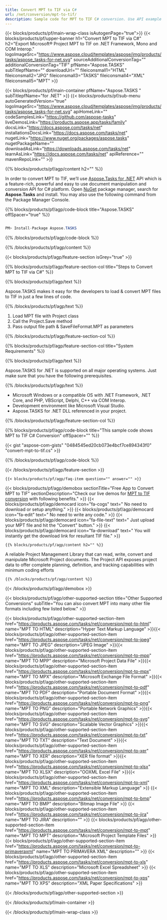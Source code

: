 ```yaml
---
title: Convert MPT to TIF via C# 
url: /net/conversion/mpt-to-tif/ 
description: Sample code for MPT to TIF C# conversion. Use API example code for batch XML files to HTML conversion within VB.NET, Asp.NET or any .NET based application.
---
```


{{< blocks/products/pf/main-wrap-class isAutogenPage="true">}}
{{< blocks/products/pf/upper-banner h1="Convert MPT to TIF via C#" h2="Export Microsoft® Project MPT to TIF on .NET Framework, Mono and COM Interop." logoImageSrc="https://www.aspose.cloud/templates/aspose/img/products/tasks/aspose_tasks-for-net.svg" sourceAdditionalConversionTag="" additionalConversionTag="TIF" pfName="Aspose.TASKS" subTitlepfName="" downloadUrl="" fileiconsmall1="HTML" fileiconsmall2="JPG" fileiconsmall3="TASKS" fileiconsmall4="XML" fileiconsmall5="MPT" >}}

{{< blocks/products/pf/main-container pfName="Aspose.TASKS " subTitlepfName="for .NET" >}}
{{< blocks/products/pf/sub-menu autoGeneratedVersion="true" logoImageSrc="https://www.aspose.cloud/templates/aspose/img/products/tasks/aspose_tasks-for-net.svg" apiHomeLink="" codeSamplesLink="https://github.com/aspose-tasks" liveDemosLink="https://products.aspose.app/tasks/family" docsLink="https://docs.aspose.com/tasks/net" installationsDocsLink="https://docs.aspose.com/tasks/net" nugetLink="https://www.nuget.org/packages/aspose.tasks" nugetPackageName="" downloadAsLink="https://downloads.aspose.com/tasks/net" learnAsLink="https://docs.aspose.com/tasks/net" apiReference="" mavenRepoLink="" >}}

{{% blocks/products/pf/agp/content h2="" %}}

In order to convert MPT to TIF, we’ll use <a href="https://products.aspose.com/tasks/net">Aspose.Tasks for .NET</a> API which is a feature-rich, powerful and easy to use document manipulation and conversion API for C# platform. Open <a href="https://www.nuget.org/packages/aspose.tasks">NuGet</a> package manager, search for <b>Aspose.Tasks</b> and install. You may also use the following command from the Package Manager Console.

{{% blocks/products/pf/agp/code-block title="Aspose.TASKS" offSpacer="true" %}}

```cs

PM> Install-Package Aspose.TASKS

```

{{% /blocks/products/pf/agp/code-block %}}

{{% /blocks/products/pf/agp/content %}}

{{< blocks/products/pf/agp/feature-section isGrey="true" >}}

{{% blocks/products/pf/agp/feature-section-col title="Steps to Convert MPT to TIF via C#" %}}

{{% blocks/products/pf/agp/text %}}

 Aspose.TASKS makes it easy for the developers to load & convert MPT files to TIF in just a few lines of code.

{{% /blocks/products/pf/agp/text %}}

1. Load MPT file with Project class
1. Call the Project.Save method
1. Pass output file path & SaveFileFormat.MPT as parameters


{{% /blocks/products/pf/agp/feature-section-col %}}

{{% blocks/products/pf/agp/feature-section-col title="System Requirements" %}}

{{% blocks/products/pf/agp/text %}}

 Aspose.TASKS for .NET is supported on all major operating systems. Just make sure that you have the following prerequisites.

{{% /blocks/products/pf/agp/text %}}

-  Microsoft Windows or a compatible OS with .NET Framework, .NET Core, and PHP, VBScript, Delphi, C++ via COM Interop.
-  Development environment like Microsoft Visual Studio.
-  Aspose.TASKS for .NET DLL referenced in your project.

{{% /blocks/products/pf/agp/feature-section-col %}}

{{% blocks/products/pf/agp/code-block title="This sample code shows MPT to TIF C# Conversion" offSpacer="" %}}

{{< gist "aspose-com-gists" "0484545ed20cb073e4bcf7ce894343f0" "convert-mpt-to-tif.cs" >}}

{{% /blocks/products/pf/agp/code-block %}}

{{< /blocks/products/pf/agp/feature-section >}}

    {{< blocks/products/pf/agp/faq-item question="" answer="" >}}
 

<!-- aboutfile Starts -->

{{< blocks/products/pf/agp/demobox sectionTitle="Free App to Convert MPT to TIF" sectionDescription="Check our live demos for [MPT to TIF conversion](https://products.aspose.app/tasks/conversion/mpt-to-tif) with following benefits." >}}
        {{< blocks/products/pf/agp/democard icon="fa-cogs" text=" No need to download or setup anything." >}}
        {{< blocks/products/pf/agp/democard icon="fa-edit" text=" No need to write any code." >}}
        {{< blocks/products/pf/agp/democard icon="fa-file-text" text=" Just upload your MPT file and hit the \"Convert\" button." >}}
        {{< blocks/products/pf/agp/democard icon="fa-download" text=" You will instantly get the download link for resultant TIF file." >}}

    {{% blocks/products/pf/agp/content h2="" %}}

A reliable Project Management Library that can read, write, convert and manipulate Microsoft Project documents. The Project API exposes project data to offer complete planning, definition, and tracking capabilities with minimum coding efforts



    {{% /blocks/products/pf/agp/content %}}

{{< /blocks/products/pf/agp/demobox >}}

<!-- aboutfile Ends -->

{{< blocks/products/pf/agp/other-supported-section title="Other Supported Conversions" subTitle="You can also convert MPT into many other file formats including few listed below." >}}

{{< blocks/products/pf/agp/other-supported-section-item href="https://products.aspose.com/tasks/net/conversion/mpt-to-html" name="MPT TO HTML" description="Hyper Text Markup Language" >}}{{< blocks/products/pf/agp/other-supported-section-item href="https://products.aspose.com/tasks/net/conversion/mpt-to-jpeg" name="MPT TO JPEG" description="JPEG Image" >}}{{< blocks/products/pf/agp/other-supported-section-item href="https://products.aspose.com/tasks/net/conversion/mpt-to-mpp" name="MPT TO MPP" description="Microsoft Project Data File" >}}{{< blocks/products/pf/agp/other-supported-section-item href="https://products.aspose.com/tasks/net/conversion/mpt-to-mpx" name="MPT TO MPX" description="Microsoft Exchange File Format" >}}{{< blocks/products/pf/agp/other-supported-section-item href="https://products.aspose.com/tasks/net/conversion/mpt-to-pdf" name="MPT TO PDF" description="Portable Document Format" >}}{{< blocks/products/pf/agp/other-supported-section-item href="https://products.aspose.com/tasks/net/conversion/mpt-to-png" name="MPT TO PNG" description="Portable Network Graphics" >}}{{< blocks/products/pf/agp/other-supported-section-item href="https://products.aspose.com/tasks/net/conversion/mpt-to-svg" name="MPT TO SVG" description="Scalable Vector Graphics" >}}{{< blocks/products/pf/agp/other-supported-section-item href="https://products.aspose.com/tasks/net/conversion/mpt-to-txt" name="MPT TO TXT" description="Text Document" >}}{{< blocks/products/pf/agp/other-supported-section-item href="https://products.aspose.com/tasks/net/conversion/mpt-to-xer" name="MPT TO XER" description="XER file format" >}}{{< blocks/products/pf/agp/other-supported-section-item href="https://products.aspose.com/tasks/net/conversion/mpt-to-xlsx" name="MPT TO XLSX" description="OOXML Excel File" >}}{{< blocks/products/pf/agp/other-supported-section-item href="https://products.aspose.com/tasks/net/conversion/mpt-to-xml" name="MPT TO XML" description="Extensible Markup Language" >}}
{{< blocks/products/pf/agp/other-supported-section-item href="https://products.aspose.com/tasks/net/conversion/mpt-to-bmp" name="MPT TO BMP" description="Bitmap Image File" >}}
{{< blocks/products/pf/agp/other-supported-section-item href="https://products.aspose.com/tasks/net/conversion/mpt-to-jira" name="MPT TO JIRA" description="" >}}
{{< blocks/products/pf/agp/other-supported-section-item href="https://products.aspose.com/tasks/net/conversion/mpt-to-mpt" name="MPT TO MPT" description="Microsoft Project Template Files" >}}
{{< blocks/products/pf/agp/other-supported-section-item href="https://products.aspose.com/tasks/net/conversion/mpt-to-primaveraxml" name="MPT TO PRIMAVERA XML" description="" >}}
{{< blocks/products/pf/agp/other-supported-section-item href="https://products.aspose.com/tasks/net/conversion/mpt-to-xls" name="MPT TO XLS" description="Microsoft Excel Spreadsheet" >}}
{{< blocks/products/pf/agp/other-supported-section-item href="https://products.aspose.com/tasks/net/conversion/mpt-to-xps" name="MPT TO XPS" description="XML Paper Specifications" >}}

{{< /blocks/products/pf/agp/other-supported-section >}}

{{< /blocks/products/pf/main-container >}}
    
{{< /blocks/products/pf/main-wrap-class >}}